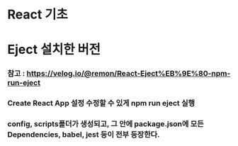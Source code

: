 # React 기초 

# Eject 설치한 버전 
### 참고 : https://velog.io/@remon/React-Eject%EB%9E%80-npm-run-eject 
### Create React App 설정 수정할 수 있게 npm run eject 실행 
### config, scripts폴더가 생성되고, 그 안에 package.json에 모든 Dependencies, babel, jest 등이 전부 등장한다. 